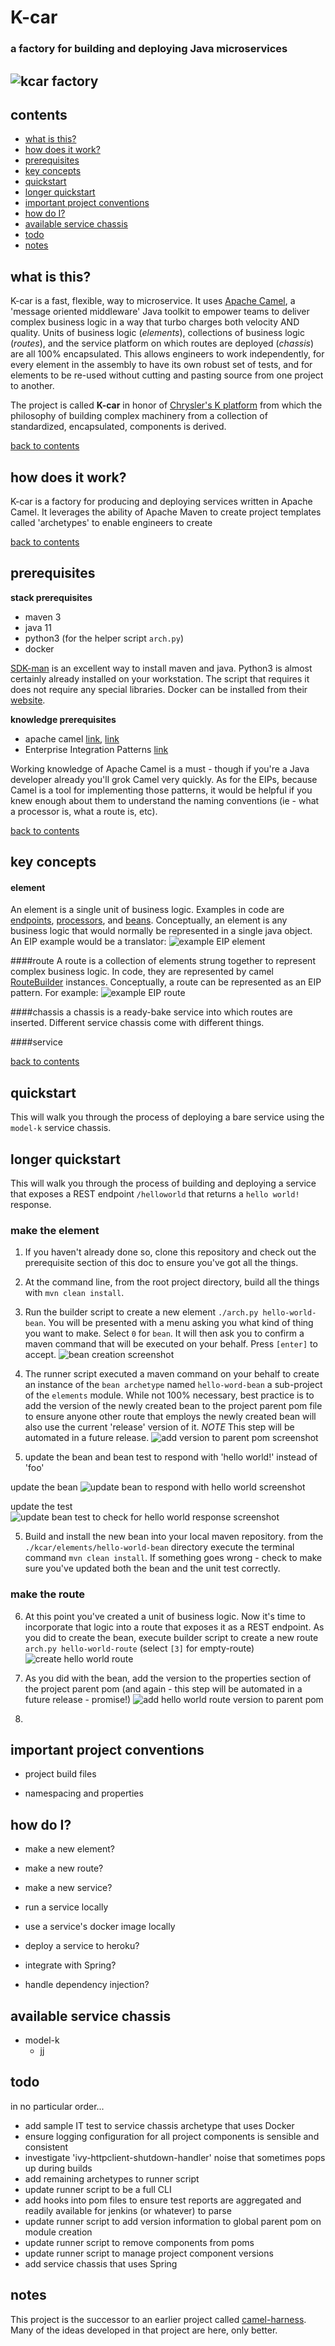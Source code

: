 # K-car
### a factory for building and deploying Java microservices 
![kcar factory](./kcar_readme_images/car_factory.gif)
---

## contents
- [what is this?](#what-is-this)
- [how does it work?](#how-does-it-work)
- [prerequisites](#prerequisites)
- [key concepts](#key-concepts)
- [quickstart](#quickstart)
- [longer quickstart](#longer-quickstart)
- [important project conventions](#important-project-conventions)
- [how do I?](#how-do-i)
- [available service chassis](#available-service-chassis)
- [todo](#todo)
- [notes](#notes)


## what is this? 
K-car is a fast, flexible, way to microservice. It uses [Apache Camel](https://camel.apache.org/), a 'message oriented middleware' Java toolkit to empower teams to deliver complex business logic in a way that turbo charges both velocity AND quality. Units of business logic (*elements*), collections of business logic (*routes*), and the service platform on which routes are deployed (*chassis*) are all 100% encapsulated. This allows engineers to work independently, for every element in the assembly to have its own robust set of tests, and for elements to be re-used without cutting and pasting source from one project to another. 

The project is called __K-car__ in honor of [Chrysler's K platform](https://en.wikipedia.org/wiki/Chrysler_K_platform) from which the philosophy of building complex machinery from a collection of standardized, encapsulated, components is derived. 

[back to contents](#contents)

## how does it work?
K-car is a factory for producing and deploying services written in Apache Camel. It leverages the ability of Apache Maven to create project templates called 'archetypes' to enable engineers to create 

[back to contents](#contents)


## prerequisites

__stack prerequisites__
* maven 3
* java 11
* python3 (for the helper script `arch.py`)
* docker 

[SDK-man](https://sdkman.io/) is an excellent way to install maven and java. Python3 is almost certainly already installed on your workstation. The script that requires it does not require any special libraries. Docker can be installed from their [website](https://www.docker.com/products/docker-desktop). 

__knowledge prerequisites__
* apache camel [link](https://camel.apache.org/manual/latest/faq/what-is-camel.html), [link](https://www.baeldung.com/apache-camel-intro)
* Enterprise Integration Patterns [link](https://www.enterpriseintegrationpatterns.com/)

Working knowledge of Apache Camel is a must - though if you're a Java developer already you'll grok Camel very quickly. As for the EIPs, because Camel is a tool for implementing those patterns, it would be helpful if you knew enough about them to understand the naming conventions (ie - what a processor is, what a route is, etc).

[back to contents](#contents)

## key concepts

#### element
An element is a single unit of business logic. Examples in code are [endpoints](https://camel.apache.org/manual/latest/endpoint.html), [processors](https://camel.apache.org/manual/latest/processor.html), and [beans](https://camel.apache.org/components/latest/eips/bean-eip.html). Conceptually, an element is any business logic that would normally be represented in a single java object. An EIP example would be a translator:
![example EIP element](https://www.enterpriseintegrationpatterns.com/img/MessageTranslator.gif)

####route
A route is a collection of elements strung together to represent complex business logic. In code, they are represented by camel [RouteBuilder](https://camel.apache.org/manual/latest/routes.html) instances. Conceptually, a route can be represented as an EIP pattern. For example:
![example EIP route](https://www.enterpriseintegrationpatterns.com/img/MetadataIntegration.gif)

####chassis 
a chassis is a ready-bake service into which routes are inserted. Different service chassis come with different things. 

####service

[back to contents](#contents)


## quickstart 
This will walk you through the process of deploying a bare service using the `model-k` service chassis. 

## longer quickstart 
This will walk you through the process of building and deploying a service that exposes a REST endpoint `/helloworld` that returns a `hello world!` response. 

### make the element
1. If you haven't already done so, clone this repository and check out the prerequisite section of this doc to ensure you've got all the things. 

2. At the command line, from the root project directory, build all the things with `mvn clean install`. 

3. Run the builder script to create a new element `./arch.py hello-world-bean`. You will be presented with a menu asking you what kind of thing you want to make. Select `0` for `bean`. It will then ask you to confirm a maven command that will be executed on your behalf. Press `[enter]` to accept. 
![bean creation screenshot](./kcar_readme_images/kcar_create_bean.png)
   
4. The runner script executed a maven command on your behalf to create an instance of the `bean archetype` named `hello-word-bean` a sub-project of the `elements` module. While not 100% necessary, best practice is to add the version of the newly created bean to the project parent pom file to ensure anyone other route that employs the newly created bean will also use the current 'release' version of it. *NOTE* This step will be automated in a future release. 
![add version to parent pom screenshot](./kcar_readme_images/add_hello_world_bean_version_to_parent_pom.png)
   
5. update the bean and bean test to respond with 'hello world!' instead of 'foo'

update the bean
![update bean to respond with hello world screenshot](./kcar_readme_images/hello_world_bean_update.png)
   
update the test
![update bean test to check for hello world response screenshot](./kcar_readme_images/hello_world_bean_update_test.png)


5. Build and install the new bean into your local maven repository. from the `./kcar/elements/hello-world-bean` directory execute the terminal command `mvn clean install`. If something goes wrong - check to make sure you've updated both the bean and the unit test correctly. 

### make the route 

6. At this point you've created a unit of business logic. Now it's time to incorporate that logic into a route that exposes it as a REST endpoint. As you did to create the bean, execute builder script to create a new route `arch.py hello-world-route` (select `[3]` for empty-route)
![create hello world route](./kcar_readme_images/create_hello_world_route_screenshot.png)
   
7. As you did with the bean, add the version to the properties section of the project parent pom (and again - this step will be automated in a future release - promise!)
![add hello world route version to parent pom](./kcar_readme_images/update_pom_with_route_version.png)
   
8. 










## important project conventions 

* project build files

* namespacing and properties


## how do I?

* make a new element?

* make a new route?

* make a new service?

* run a service locally 

* use a service's docker image locally

* deploy a service to heroku? 

* integrate with Spring?

* handle dependency injection?


## available service chassis 

* model-k
  * jj

## todo
in no particular order...
* add sample IT test to service chassis archetype that uses Docker 
* ensure logging configuration for all project components is sensible and consistent 
* investigate 'ivy-httpclient-shutdown-handler' noise that sometimes pops up during builds 
* add remaining archetypes to runner script
* update runner script to be a full CLI
* add hooks into pom files to ensure test reports are aggregated and readily available for jenkins (or whatever) to parse
* update runner script to add version information to global parent pom on module creation  
* update runner script to remove components from poms
* update runner script to manage project component versions 
* add service chassis that uses Spring

## notes 

This project is the successor to an earlier project called [camel-harness](https://github.com/davidholiday/camel-harness). Many of the ideas developed in that project are here, only better. 


